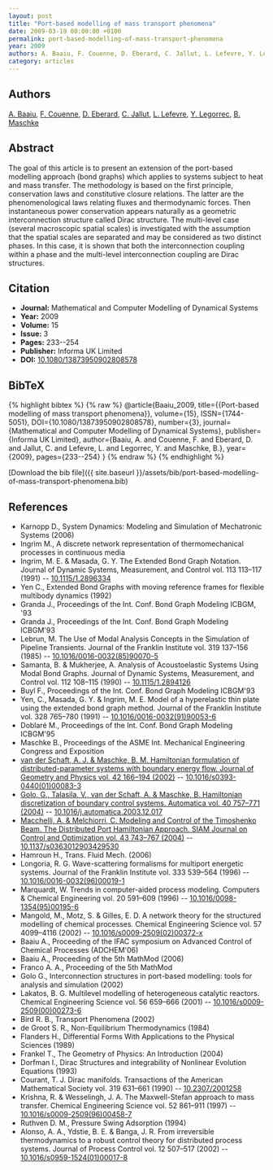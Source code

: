 ```yaml
---
layout: post
title: "Port-based modelling of mass transport phenomena"
date: 2009-03-19 00:00:00 +0100
permalink: port-based-modelling-of-mass-transport-phenomena
year: 2009
authors: A. Baaiu, F. Couenne, D. Eberard, C. Jallut, L. Lefevre, Y. Legorrec, B. Maschke
category: articles
---
```

 
## Authors
[A. Baaiu](authors/a-baaiu), [F. Couenne](authors/francoise-couenne), [D. Eberard](authors/damien-eberard), [C. Jallut](authors/c-jallut), [L. Lefevre](authors/laurent-lefevre), [Y. Legorrec](authors/yann-le-gorrec), [B. Maschke](authors/bernhard-maschke)
 
## Abstract
The goal of this article is to present an extension of the port-based modelling approach (bond graphs) which applies to systems subject to heat and mass transfer. The methodology is based on the first principle, conservation laws and constitutive closure relations. The latter are the phenomenological laws relating fluxes and thermodynamic forces. Then instantaneous power conservation appears naturally as a geometric interconnection structure called Dirac structure. The multi-level case (several macroscopic spatial scales) is investigated with the assumption that the spatial scales are separated and may be considered as two distinct phases. In this case, it is shown that both the interconnection coupling within a phase and the multi-level interconnection coupling are Dirac structures.
 
## Citation
- **Journal:** Mathematical and Computer Modelling of Dynamical Systems
- **Year:** 2009
- **Volume:** 15
- **Issue:** 3
- **Pages:** 233--254
- **Publisher:** Informa UK Limited
- **DOI:** [10.1080/13873950902808578](https://doi.org/10.1080/13873950902808578)
 
## BibTeX
{% highlight bibtex %}
{% raw %}
@article{Baaiu_2009,
  title={{Port-based modelling of mass transport phenomena}},
  volume={15},
  ISSN={1744-5051},
  DOI={10.1080/13873950902808578},
  number={3},
  journal={Mathematical and Computer Modelling of Dynamical Systems},
  publisher={Informa UK Limited},
  author={Baaiu, A. and Couenne, F. and Eberard, D. and Jallut, C. and Lefevre, L. and Legorrec, Y. and Maschke, B.},
  year={2009},
  pages={233--254}
}
{% endraw %}
{% endhighlight %}
 
[Download the bib file]({{ site.baseurl }}/assets/bib/port-based-modelling-of-mass-transport-phenomena.bib)
 
## References
- Karnopp D., System Dynamics: Modeling and Simulation of Mechatronic Systems (2006)
- Ingrim M., A discrete network representation of thermomechanical processes in continuous media
- Ingrim, M. E. & Masada, G. Y. The Extended Bond Graph Notation. Journal of Dynamic Systems, Measurement, and Control vol. 113 113–117 (1991) -- [10.1115/1.2896334](https://doi.org/10.1115/1.2896334)
- Yen C., Extended Bond Graphs with moving reference frames for flexible multibody dynamics (1992)
- Granda J., Proceedings of the Int. Conf. Bond Graph Modeling ICBGM, '93
- Granda J., Proceedings of the Int. Conf. Bond Graph Modeling ICBGM'93
- Lebrun, M. The Use of Modal Analysis Concepts in the Simulation of Pipeline Transients. Journal of the Franklin Institute vol. 319 137–156 (1985) -- [10.1016/0016-0032(85)90070-5](https://doi.org/10.1016/0016-0032(85)90070-5)
- Samanta, B. & Mukherjee, A. Analysis of Acoustoelastic Systems Using Modal Bond Graphs. Journal of Dynamic Systems, Measurement, and Control vol. 112 108–115 (1990) -- [10.1115/1.2894126](https://doi.org/10.1115/1.2894126)
- Buyl F., Proceedings of the Int. Conf. Bond Graph Modeling ICBGM'93
- Yen, C., Masada, G. Y. & Ingrim, M. E. Model of a hyperelastic thin plate using the extended bond graph method. Journal of the Franklin Institute vol. 328 765–780 (1991) -- [10.1016/0016-0032(91)90053-6](https://doi.org/10.1016/0016-0032(91)90053-6)
- Doblaré M., Proceedings of the Int. Conf. Bond Graph Modeling ICBGM'95
- Maschke B., Proceedings of the ASME Int. Mechanical Engineering Congress and Exposition
- [van der Schaft, A. J. & Maschke, B. M. Hamiltonian formulation of distributed-parameter systems with boundary energy flow. Journal of Geometry and Physics vol. 42 166–194 (2002)](hamiltonian-formulation-of-distributed-parameter-systems-with-boundary-energy-flow) -- [10.1016/s0393-0440(01)00083-3](https://doi.org/10.1016/s0393-0440(01)00083-3)
- [Golo, G., Talasila, V., van der Schaft, A. & Maschke, B. Hamiltonian discretization of boundary control systems. Automatica vol. 40 757–771 (2004)](hamiltonian-discretization-of-boundary-control-systems) -- [10.1016/j.automatica.2003.12.017](https://doi.org/10.1016/j.automatica.2003.12.017)
- [Macchelli, A. & Melchiorri, C. Modeling and Control of the Timoshenko Beam. The Distributed Port Hamiltonian Approach. SIAM Journal on Control and Optimization vol. 43 743–767 (2004)](modeling-and-control-of-the-timoshenko-beam-the-distributed-port-hamiltonian-approach) -- [10.1137/s0363012903429530](https://doi.org/10.1137/s0363012903429530)
- Hamroun H., Trans. Fluid Mech. (2006)
- Longoria, R. G. Wave-scattering formalisms for multiport energetic systems. Journal of the Franklin Institute vol. 333 539–564 (1996) -- [10.1016/0016-0032(96)00019-1](https://doi.org/10.1016/0016-0032(96)00019-1)
- Marquardt, W. Trends in computer-aided process modeling. Computers &amp; Chemical Engineering vol. 20 591–609 (1996) -- [10.1016/0098-1354(95)00195-6](https://doi.org/10.1016/0098-1354(95)00195-6)
- Mangold, M., Motz, S. & Gilles, E. D. A network theory for the structured modelling of chemical processes. Chemical Engineering Science vol. 57 4099–4116 (2002) -- [10.1016/s0009-2509(02)00372-x](https://doi.org/10.1016/s0009-2509(02)00372-x)
- Baaiu A., Proceeding of the IFAC symposium on Advanced Control of Chemical Processes (ADCHEM'06)
- Baaiu A., Proceeding of the 5th MathMod (2006)
- Franco A. A., Proceeding of the 5th MathMod
- Golo G., Interconnection structures in port-based modelling: tools for analysis and simulation (2002)
- Lakatos, B. G. Multilevel modelling of heterogeneous catalytic reactors. Chemical Engineering Science vol. 56 659–666 (2001) -- [10.1016/s0009-2509(00)00273-6](https://doi.org/10.1016/s0009-2509(00)00273-6)
- Bird R. B., Transport Phenomena (2002)
- de Groot S. R., Non-Equilibrium Thermodynamics (1984)
- Flanders H., Differential Forms With Applications to the Physical Sciences (1989)
- Frankel T., The Geometry of Physics: An Introduction (2004)
- Dorfman I., Dirac Structures and integrability of Nonlinear Evolution Equations (1993)
- Courant, T. J. Dirac manifolds. Transactions of the American Mathematical Society vol. 319 631–661 (1990) -- [10.2307/2001258](https://doi.org/10.2307/2001258)
- Krishna, R. & Wesselingh, J. A. The Maxwell-Stefan approach to mass transfer. Chemical Engineering Science vol. 52 861–911 (1997) -- [10.1016/s0009-2509(96)00458-7](https://doi.org/10.1016/s0009-2509(96)00458-7)
- Ruthven D. M., Pressure Swing Adsorption (1994)
- Alonso, A. A., Ydstie, B. E. & Banga, J. R. From irreversible thermodynamics to a robust control theory for distributed process systems. Journal of Process Control vol. 12 507–517 (2002) -- [10.1016/s0959-1524(01)00017-8](https://doi.org/10.1016/s0959-1524(01)00017-8)

